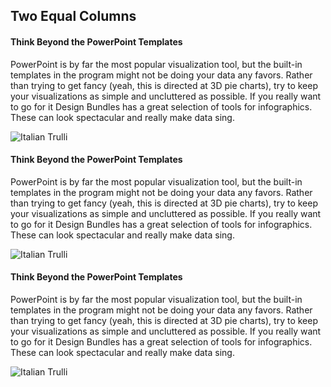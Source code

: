<h2>Two Equal Columns</h2>

<div class="row-split">
  <div class="column-split">
    <h4>Think Beyond the PowerPoint Templates</h4>
    <p>
PowerPoint is by far the most popular visualization tool, but the built-in templates in the program might not be doing your data any favors. Rather than trying to get fancy (yeah, this is directed at 3D pie charts), try to keep your visualizations as simple and uncluttered as possible. If you really want to go for it Design Bundles has a great selection of tools for infographics. These can look spectacular and really make data sing.
    </p>
  </div>
  <div class="column-split"> 
    <img src="https://mehta-gaurav.github.io/images/Oldfaithful3.png" alt="Italian Trulli">
  </div>
  
   <div class="column-split" >
    <h4>Think Beyond the PowerPoint Templates</h4>
    <p>
      PowerPoint is by far the most popular visualization tool, but the built-in templates in the program might not be doing your data any favors. Rather than trying to get fancy (yeah, this is directed at 3D pie charts), try to keep your visualizations as simple and uncluttered as possible. If you really want to go for it Design Bundles has a great selection of tools for infographics. These can look spectacular and really make data sing.
  </p>
  </div>
  <div class="column-split" >
   <img src="https://mehta-gaurav.github.io/images/Oldfaithful3.png" alt="Italian Trulli">
  </div>
  
   <div class="column-split">
    <h4>Think Beyond the PowerPoint Templates</h4>
    <p>
PowerPoint is by far the most popular visualization tool, but the built-in templates in the program might not be doing your data any favors. Rather than trying to get fancy (yeah, this is directed at 3D pie charts), try to keep your visualizations as simple and uncluttered as possible. If you really want to go for it Design Bundles has a great selection of tools for infographics. These can look spectacular and really make data sing.
    </p>
  </div>
  <div class="column-split"> 
    <img src="https://mehta-gaurav.github.io/images/Oldfaithful3.png" alt="Italian Trulli">
  </div>
</div>



